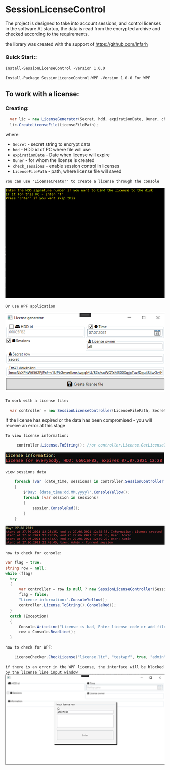 # SessionLicenseControl

The project is designed to take into account sessions, and control licenses in the software
At startup, the data is read from the encrypted archive and checked according to the requirements.

the library was created with the support of https://github.com/Infarh

### Quick Start::

`Install-SessionLicenseControl -Version 1.0.0`

`Install-Package SessionLicenseControl.WPF -Version 1.0.0 For WPF`

## To work with a license:
### Creating:

```C#
  var lic = new LicenseGenerator(Secret, hdd, expirationDate, Ouner, check_sessions);
  lic.CreateLicenseFile(LicenseFilePath);
```
where:

* `Secret` - secret string to encrypt data
* `hdd` - HDD id of PC where file will use
* `expirationDate` - Date when license will expire
* `Ouner` - for whom the license is created
* `check_sessions` - enable session control in licenses
* `LicenseFilePath` - path, where license file will saved

`You can use "LicenseCreator" to create a license through the console`

![Demo](https://github.com/Platonenkov/SessionLicenseControl/blob/dev/Resources/license%20generator.gif)

`Or use WPF application`

![Demo](https://github.com/Platonenkov/SessionLicenseControl/blob/dev/Resources/wpf_license_generator.png)

`To work with a license file:`
```C#
  var controller = new SessionLicenseController(LicenseFilePath, Secret, StartNewSession, "Admin");
```
If the license has expired or the data has been compromised - you will receive an error at this stage

`To view license information:`
```C#
     controller.License.ToString(); //or controller.License.GetLicenseInformation()
```
![Demo](https://github.com/Platonenkov/SessionLicenseControl/blob/dev/Resources/license%20info%20sample.png)

`view sessions data`
```C#
    foreach (var (date_time, sessions) in controller.SessionController.GetSessionData())
    {
        $"Day: {date_time:dd.MM.yyyy}".ConsoleYellow();
        foreach (var session in sessions)
        {
            session.ConsoleRed();
        }
    }
```
![Demo](https://github.com/Platonenkov/SessionLicenseControl/blob/dev/Resources/license%20session%20sample.png)

`how to check for console:`
```C#
var flag = true;
string row = null;
while (flag)
  try
  {
      var controller = row is null ? new SessionLicenseController(SessionsFilePath, Secret, true, "Admin") : new SessionLicenseController(row, Secret, SessionsFilePath, true, "Admin");
      flag = false;
      "License information:".ConsoleYellow();
      controller.License.ToString().ConsoleRed();
  }
  catch (Exception)
  {
      Console.WriteLine("License is bad, Enter license code or add file");
      row = Console.ReadLine();
  }
```

`how to check for WPF:`
```C#
    LicenseChecker.CheckLicense("license.lic", "testwpf", true, "admin");
```
`if there is an error in the WPF license, the interface will be blocked by the license line input window`
![Demo](https://github.com/Platonenkov/SessionLicenseControl/blob/dev/Resources/wpf_license_end.png)
